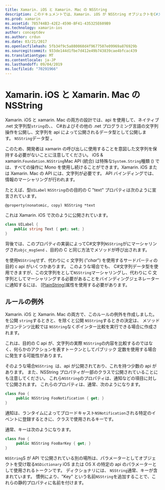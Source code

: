 ```yaml
---
title: Xamarin. iOS と Xamarin. Mac の NSString
description: このドキュメントでは、Xamarin. iOS が NSString オブジェクトをC#文字列オブジェクトに透過的に変換する方法について説明します。
ms.prod: xamarin
ms.assetid: 785744B3-42E2-4590-8F41-435325E609B9
ms.technology: xamarin-ios
author: conceptdev
ms.author: crdun
ms.date: 03/21/2017
ms.openlocfilehash: 5fb34f9c5a880060d4f9677507e09969a876929b
ms.sourcegitcommit: 933de144d1fbe7d412e49b743839cae4bfcac439
ms.translationtype: MT
ms.contentlocale: ja-JP
ms.lasthandoff: 09/04/2019
ms.locfileid: "70291966"
---
```

# <a name="nsstring-in-xamarinios-and-xamarinmac"></a>Xamarin. iOS と Xamarin. Mac の NSString

Xamarin. iOS と xamarin. Mac の両方の設計では、api を使用して、ネイティブ .net 文字列型`string`の、、 C#およびその他の .net プログラミング言語の文字列操作を公開し、文字列を api によって公開されるデータ型として公開します。 `NSString`データ型 。

このため、開発者は xamarin の呼び出しに使用することを意図した文字列を保持する必要がないことに注意してください。 iOS & xamarin.`Foundation.NSString`Mac API (統合) は特殊な`System.String`種類 () では、すべての操作に Mono を使用し続けることができます。Xamarin. iOS または Xamarin. Mac の API には、文字列が必要です。 API バインディングでは、情報のマーシャリングが行われます。

たとえば、型`UILabel` `NSString`のの目的の C "text" プロパティは次のように宣言されています。

```objc
@property(nonatomic, copy) NSString *text
```

これは Xamarin. iOS で次のように公開されています。

```csharp
class UILabel {
    public string Text { get; set; }
}
```

背後では、このプロパティの実装によってC#文字列`NSString`がにマーシャリングされ`objc_msgSend` 、目的の C と同じ方法でメソッドが呼び出されます。

を使用`NSString`せず、代わりに c 文字列 ("*char*") を使用するサードパーティの目的 c api がいくつかあります。 このような場合でも、 C#文字列データ型を使用できますが、この文字列をとして`NSString`マーシャリングし、代わりに C 文字列としてマーシャリングする必要があることをバインディングジェネレーターに通知するには、 [[PlainString]](~/cross-platform/macios/binding/objective-c-libraries.md)属性を使用する必要があります。

 <a name="Exceptions_to_the_Rule" />

## <a name="exceptions-to-the-rule"></a>ルールの例外

Xamarin. iOS と Xamarin. Mac の両方で、このルールの例外を作成しました。 を公開 `string`するときと、を除くと公開 `NSString`するときの決定は、 メソッドがコンテンツ比較では `NSString`なくポインター比較を実行できる場合に作成されます。

これは、目的の C api が、文字列の実際 `NSString`の内容を比較するのではなく、何らかのアクションを表すトークンとしてパブリック 定数を使用する場合に発生する可能性があります。

そのような場合`NSString`  は、api が公開されており、これを持つ少数の api があります。 また、NSString プロパティが一部のクラスで公開されていることにも注意してください。 これら`NSString`のプロパティは、通知などの項目に対して公開されます。 これらのプロパティは、通常、次のようになります。

```csharp
class Foo {
     public NSString FooNotification { get; }
}
```

通知は、ランタイムによってブロードキャスト`NSNotification`される特定のイベントに登録するときに、クラスで使用されるキーです。

通常、キーは次のようになります。

```csharp
class Foo {
     public NSString FooBarKey { get; }
}
```

`NSString`S が API で公開されている別の場所は、パラメーターとしてオブジェクトを受け取る`NSDictionary` iOS または OS X の特定の api のパラメーターとして使用されるトークンです。 ディクショナリには、 `NSString`通常、キーが含まれています。 慣例により、"Key" という名前`NSString`を追加することで、これらの静的プロパティに名前を付けます。
